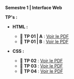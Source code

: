 **Semestre 1 | Interface Web**

**TP's :**

- **HTML :**

  - 📄 **TP 01 | A** : [Voir le PDF](https://raw.githubusercontent.com/donovaneHoute/IUT-Web/main/ressources/docs/tp1a.pdf)
  - 📄 **TP 01 | B** : [Voir le PDF](https://raw.githubusercontent.com/donovaneHoute/IUT-Web/main/ressources/docs/tp1b.pdf)

- **CSS :**
  - 📄 **TP 02** : [Voir le PDF](https://raw.githubusercontent.com/donovaneHoute/IUT-Web/main/ressources/docs/tp2.pdf)
  - 📄 **TP 03** : [Voir le PDF](https://raw.githubusercontent.com/donovaneHoute/IUT-Web/main/ressources/docs/tp3.pdf)
  - 📄 **TP 04** : [Voir le PDF](https://raw.githubusercontent.com/donovaneHoute/IUT-Web/main/ressources/docs/tp4.pdf)
